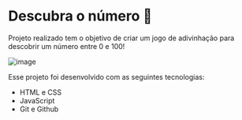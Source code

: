 # Descubra o número 💫

Projeto realizado tem o objetivo de criar um jogo de adivinhação para descobrir um número entre 0 e 100!

![image](https://user-images.githubusercontent.com/117484983/224140940-78a868d9-12d4-4d1e-b733-eaf6f459a086.png)

Esse projeto foi desenvolvido com as seguintes tecnologias:

* HTML e CSS
* JavaScript
* Git e Github
